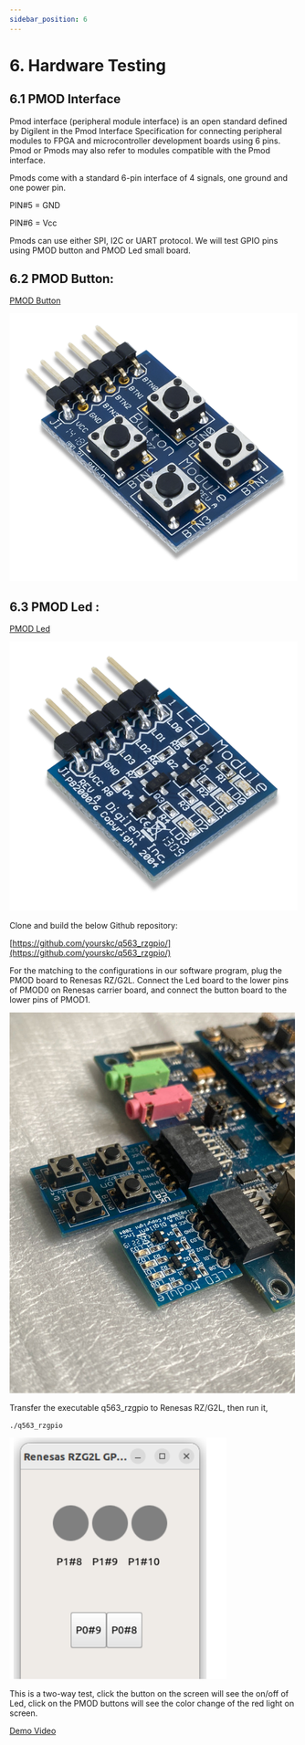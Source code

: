 ```yaml
---
sidebar_position: 6
---
```


# 6. Hardware Testing

## 6.1 PMOD Interface

Pmod interface (peripheral module interface) is an open standard defined by Digilent in the Pmod Interface Specification for connecting peripheral modules to FPGA and microcontroller development boards using 6 pins. Pmod or Pmods may also refer to modules compatible with the Pmod interface.

Pmods come with a standard 6-pin interface of 4 signals, one ground and one power pin.

PIN#5 = GND

PIN#6 = Vcc

Pmods can use either SPI, I2C or UART protocol. We will test GPIO pins using PMOD button and PMOD Led small board.

## 6.2 PMOD Button:

[PMOD Button](https://digilent.com/reference/pmod/pmodbtn/start)

![alt text](image-6.png)

## 6.3 PMOD Led :

[PMOD Led](https://digilent.com/reference/pmod/pmodled/start)

![alt text](image-7.png)

Clone and build the below Github repository:

[https://github.com/yourskc/q563_rzgpio/](https://github.com/yourskc/q563_rzgpio/)

For the matching to the configurations in our software program, plug the PMOD board to Renesas RZ/G2L. Connect the Led board to the lower pins of PMOD0 on Renesas carrier board, and connect the button board to the lower pins of PMOD1.

![alt text](image-8.png)

Transfer the executable q563_rzgpio to Renesas RZ/G2L, then run it,

```
./q563_rzgpio
```
![alt text](image-9.png)

This is a two-way test, click the button on the screen will see the on/off of Led, click on the PMOD buttons will see the color change of the red light on screen.

[Demo Video](https://www.youtube.com/watch?v=5rZZOqaB67k)